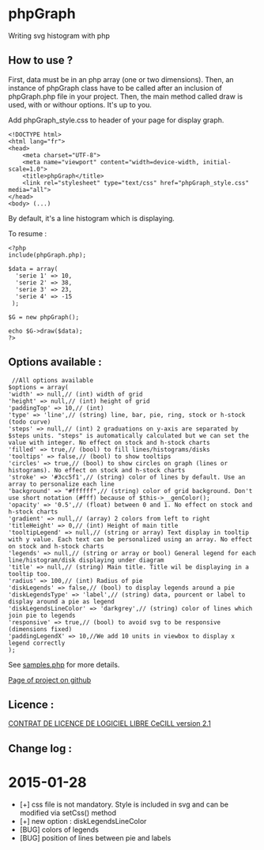 phpGraph
========

Writing svg histogram with php

How to use ?
------------

First, data must be in an php array (one or two dimensions). 
Then, an instance of phpGraph class have to be called after an inclusion of phpGraph.php file in your project.
Then, the main method called draw is used, with or withour options. It's up to you.

Add phpGraph_style.css to header of your page for display graph.

    <!DOCTYPE html>
    <html lang="fr">
    <head>
        <meta charset="UTF-8">
        <meta name="viewport" content="width=device-width, initial-scale=1.0"> 
        <title>phpGraph</title>
        <link rel="stylesheet" type="text/css" href="phpGraph_style.css" media="all">
    </head>
    <body> (...)

By default, it's a line histogram which is displaying.

To resume :

    <?php 
    include(phpGraph.php);
  
    $data = array(
      'serie 1' => 10,
      'serie 2' => 38,
      'serie 3' => 23,
      'serie 4' => -15
     );
  
    $G = new phpGraph();
    
    echo $G->draw($data);
    ?>
  
Options available :
-------------------
  
     //All options available
    $options = array(
    'width' => null,// (int) width of grid
    'height' => null,// (int) height of grid
    'paddingTop' => 10,// (int)
    'type' => 'line',// (string) line, bar, pie, ring, stock or h-stock (todo curve)
    'steps' => null,// (int) 2 graduations on y-axis are separated by $steps units. "steps" is automatically calculated but we can set the value with integer. No effect on stock and h-stock charts
    'filled' => true,// (bool) to fill lines/histograms/disks
    'tooltips' => false,// (bool) to show tooltips
    'circles' => true,// (bool) to show circles on graph (lines or histograms). No effect on stock and h-stock charts
    'stroke' => '#3cc5f1',// (string) color of lines by default. Use an array to personalize each line
    'background' => "#ffffff",// (string) color of grid background. Don't use short notation (#fff) because of $this->__genColor();
    'opacity' => '0.5',// (float) between 0 and 1. No effect on stock and h-stock charts
    'gradient' => null,// (array) 2 colors from left to right
    'titleHeight' => 0,// (int) Height of main title
    'tooltipLegend' => null,// (string or array) Text display in tooltip with y value. Each text can be personalized using an array. No effect on stock and h-stock charts
    'legends' => null,// (string or array or bool) General legend for each line/histogram/disk displaying under diagram
    'title' => null,// (string) Main title. Title wil be displaying in a tooltip too.
    'radius' => 100,// (int) Radius of pie
    'diskLegends' => false,// (bool) to display legends around a pie
    'diskLegendsType' => 'label',// (string) data, pourcent or label to display around a pie as legend
    'diskLegendsLineColor' => 'darkgrey',// (string) color of lines which join pie to legends
    'responsive' => true,// (bool) to avoid svg to be responsive (dimensions fixed)
    'paddingLegendX' => 10,//We add 10 units in viewbox to display x legend correctly
    );
    
See [samples.php](http://www.ecyseo.net/?static8/phpgraph) for more details.

[Page of project on github](http://jerrywham.github.io/phpGraph/)

Licence :
---------
[CONTRAT DE LICENCE DE LOGICIEL LIBRE CeCILL version 2.1](http://www.cecill.info/licences/Licence_CeCILL_V2.1-fr.txt)

Change log :
---------
 # 2015-01-28
  * [+] css file is not mandatory. Style is included in svg and can be modified via setCss() method
  * [+] new option : diskLegendsLineColor
  * [BUG] colors of legends
  * [BUG] position of lines between pie and labels